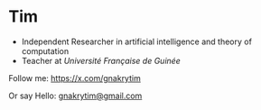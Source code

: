 # Tim
- Independent Researcher in artificial intelligence and theory of computation
- Teacher at *Université Française de Guinée*

Follow me: https://x.com/gnakrytim

Or say Hello: gnakrytim@gmail.com
